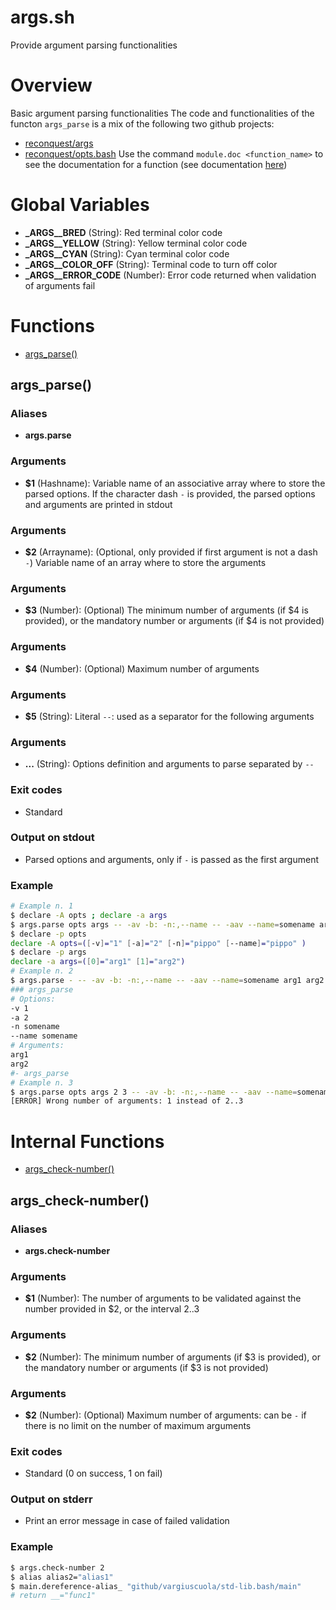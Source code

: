 # args.sh

Provide argument parsing functionalities


# Overview

Basic argument parsing functionalities
The code and functionalities of the functon `args_parse` is a mix of the following two github projects:
* [reconquest/args](https://github.com/reconquest/args)
* [reconquest/opts.bash](https://github.com/reconquest/opts.bash)
Use the command `module.doc <function_name>` to see the documentation for a function (see documentation [here](https://github.com/vargiuscuola/std-lib.bash#examples))

# Global Variables

* **\_ARGS__BRED** (String): Red terminal color code
* **\_ARGS__YELLOW** (String): Yellow terminal color code
* **\_ARGS__CYAN** (String): Cyan terminal color code
* **\_ARGS__COLOR_OFF** (String): Terminal code to turn off color
* **\_ARGS__ERROR_CODE** (Number): Error code returned when validation of arguments fail


# Functions
* [args_parse()](#args_parse)


## args_parse()

### Aliases

* **args.parse**

### Arguments

* **$1** (Hashname): Variable name of an associative array where to store the parsed options. If the character dash `-` is provided, the parsed options and arguments are printed in stdout

### Arguments

* **$2** (Arrayname): (Optional, only provided if first argument is not a dash `-`) Variable name of an array where to store the arguments

### Arguments

* **$3** (Number): (Optional) The minimum number of arguments (if $4 is provided), or the mandatory number or arguments (if $4 is not provided)

### Arguments

* **$4** (Number): (Optional) Maximum number of arguments

### Arguments

* **$5** (String): Literal `--`: used as a separator for the following arguments

### Arguments

* **...** (String): Options definition and arguments to parse separated by `--`

### Exit codes

* Standard

### Output on stdout

* Parsed options and arguments, only if `-` is passed as the first argument

### Example

```bash
# Example n. 1
$ declare -A opts ; declare -a args
$ args.parse opts args -- -av -b: -n:,--name -- -aav --name=somename arg1 arg2
$ declare -p opts
declare -A opts=([-v]="1" [-a]="2" [-n]="pippo" [--name]="pippo" )
$ declare -p args
declare -a args=([0]="arg1" [1]="arg2")
# Example n. 2
$ args.parse - -- -av -b: -n:,--name -- -aav --name=somename arg1 arg2
### args_parse
# Options:
-v 1
-a 2
-n somename
--name somename
# Arguments:
arg1
arg2
#- args_parse
# Example n. 3
$ args.parse opts args 2 3 -- -av -b: -n:,--name -- -aav --name=somename arg1
[ERROR] Wrong number of arguments: 1 instead of 2..3
```



# Internal Functions
* [args_check-number()](#args_check-number)


## args_check-number()

### Aliases

* **args.check-number**

### Arguments

* **$1** (Number): The number of arguments to be validated against the number provided in $2, or the interval $2..$3

### Arguments

* **$2** (Number): The minimum number of arguments (if $3 is provided), or the mandatory number or arguments (if $3 is not provided)

### Arguments

* **$2** (Number): (Optional) Maximum number of arguments: can be `-` if there is no limit on the number of maximum arguments

### Exit codes

* Standard (0 on success, 1 on fail)

### Output on stderr

* Print an error message in case of failed validation

### Example

```bash
$ args.check-number 2
$ alias alias2="alias1"
$ main.dereference-alias_ "github/vargiuscuola/std-lib.bash/main"
# return __="func1"
```


